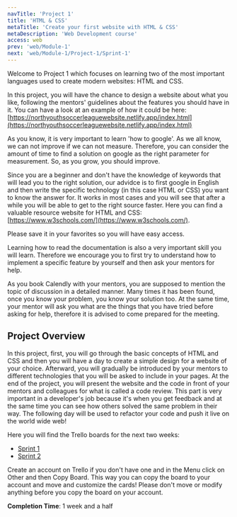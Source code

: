 ```yaml
---
navTitle: 'Project 1'
title: 'HTML & CSS'
metaTitle: 'Create your first website with HTML & CSS'
metaDescription: 'Web Development course'
access: web
prev: 'web/Module-1'
next: 'web/Module-1/Project-1/Sprint-1'
---
```


Welcome to Project 1 which focuses on learning two of the most important languages used to create modern websites: HTML and CSS.

In this project, you will have the chance to design a website about what you like, following the mentors' guidelines about the features you should have in it.
You can have a look at an example of how it could be here: [https://northyouthsoccerleaguewebsite.netlify.app/index.html](https://northyouthsoccerleaguewebsite.netlify.app/index.html)

As you know, it is very important to learn 'how to google'. As we all know, we can not improve if we can not measure. Therefore, you can consider the amount of time to find a solution on google as the right parameter for measurement. So, as you grow, you should improve.

Since you are a beginner and don't have the knowledge of keywords that will lead you to the right solution, our advidce is to first google in English and then write the specific technology (in this case HTML or CSS) you want to know the answer for. It works in most cases and you will see that after a while you will be able to get to the right source faster.
Here you can find a valuable resource website for HTML and CSS: [https://www.w3schools.com/](https://www.w3schools.com/).

Please save it in your favorites so you will have easy access.

Learning how to read the documentation is also a very important skill you will learn. Therefore we encourage you to first try to understand how to implement a specific feature by yourself and then ask your mentors for help.

As you book Calendly with your mentors, you are supposed to mention the topic of discussion in a detailed manner. Many times it has been found, once you know your problem, you know your solution too. At the same time, your mentor will ask you what are the things that you have tried before asking for help, therefore it is advised to come prepared for the meeting.

## Project Overview

In this project, first, you will go through the basic concepts of HTML and CSS and then you will have a day to create a simple design for a website of your choice. Afterward, you will gradually be introduced by your mentors to different technologies that you will be asked to include in your pages. At the end of the project, you will present the website and the code in front of your mentors and colleagues for what is called a code review. This part is very important in a developer's job because it's when you get feedback and at the same time you can see how others solved the same problem in their way. The following day will be used to refactor your code and push it live on the world wide web!

Here you will find the Trello boards for the next two weeks:

- [Sprint 1](https://trello.com/b/J4WshvYg/project-1-sprint-1)
- [Sprint 2](https://trello.com/b/zuCsB5WY/project-1-sprint-2)

Create an account on Trello if you don't have one and in the Menu click on Other and then Copy Board. This way you can copy the board to your account and move and customize the cards! Please don't move or modify anything before you copy the board on your account.

**Completion Time**: 1 week and a half
